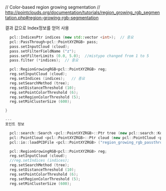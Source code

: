 // Color-based region growing segmentation
// http://pointclouds.org/documentation/tutorials/region_growing_rgb_segmentation.php#region-growing-rgb-segmentation


결과 값으로 Index정보를 얻어 사용 


```cpp
  pcl::IndicesPtr indices (new std::vector <int>);  // 중요
  pcl::PassThrough<pcl::PointXYZRGB> pass;
  pass.setInputCloud (cloud);
  pass.setFilterFieldName ("z");
  pass.setFilterLimits (0.0, 5.0);  //mistypo changed from 1 to 5
  pass.filter (*indices);  // 중요

  pcl::RegionGrowingRGB<pcl::PointXYZRGB> reg;
  reg.setInputCloud (cloud);
  reg.setIndices (indices);   // 중요 
  reg.setSearchMethod (tree);
  reg.setDistanceThreshold (10);
  reg.setPointColorThreshold (6);
  reg.setRegionColorThreshold (5);
  reg.setMinClusterSize (600);

}

---
포인트 정보 

  pcl::search::Search <pcl::PointXYZRGB>::Ptr tree (new pcl::search::KdTree<pcl::PointXYZRGB>);
  pcl::PointCloud <pcl::PointXYZRGB>::Ptr cloud (new pcl::PointCloud <pcl::PointXYZRGB>);
  pcl::io::loadPCDFile <pcl::PointXYZRGB> ("region_growing_rgb_passthrough.pcd", *cloud);

  pcl::RegionGrowingRGB<pcl::PointXYZRGB> reg;
  reg.setInputCloud (cloud);
  //reg.setIndices (indices);   
  reg.setSearchMethod (tree);
  reg.setDistanceThreshold (10);
  reg.setPointColorThreshold (6);
  reg.setRegionColorThreshold (5);
  reg.setMinClusterSize (600);
```
